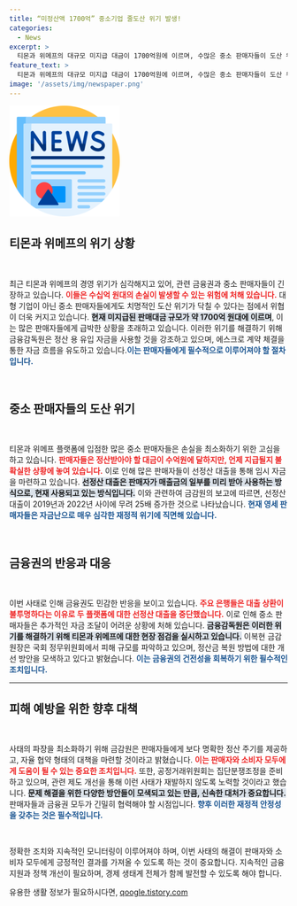 ```yaml
---
title: “미정산액 1700억” 중소기업 줄도산 위기 발생!
categories:
  - News
excerpt: >
  티몬과 위메프의 대규모 미지급 대금이 1700억원에 이르며, 수많은 중소 판매자들이 도산 위기에 처했습니다. 금융권 긴장 고조 속에 금감원은 현장 점검에 착수하고, 정산 주기의 미비점 개선에 나설 예정입니다.
feature_text: >
  티몬과 위메프의 대규모 미지급 대금이 1700억원에 이르며, 수많은 중소 판매자들이 도산 위기에 처했습니다. 금융권 긴장 고조 속에 금감원은 현장 점검에 착수하고, 정산 주기의 미비점 개선에 나설 예정입니다.
image: '/assets/img/newspaper.png'
---
```


<p><img src="/assets/img/newspaper.png" alt="kimp 속보" /></p>

<h2 data-ke-size="size26">티몬과 위메프의 위기 상황</h2>

<p data-ke-size="size16">&nbsp;</p>

<p>최근 티몬과 위메프의 경영 위기가 심각해지고 있어, 관련 금융권과 중소 판매자들이 긴장하고 있습니다. <b><span style="color: #ee2323;">이들은 수십억 원대의 손실이 발생할 수 있는 위험에 처해 있습니다.</span></b> 대형 기업이 아닌 중소 판매자들에게도 치명적인 도산 위기가 닥칠 수 있다는 점에서 위협이 더욱 커지고 있습니다. <b><span style="background-color: #21538527;">현재 미지급된 판매대금 규모가 약 1700억 원대에 이르며</span></b>, 이는 많은 판매자들에게 급박한 상황을 초래하고 있습니다. 이러한 위기를 해결하기 위해 금융감독원은 정산 용 유입 자금을 사용할 것을 강조하고 있으며, 에스크로 계약 체결을 통한 자금 흐름을 유도하고 있습니다.<b><span style="color: #1a5490;">이는 판매자들에게 필수적으로 이루어져야 할 절차입니다.</span></b> </p>

<p data-ke-size="size16">&nbsp;</p>

<h2 data-ke-size="size26">중소 판매자들의 도산 위기</h2>

<p data-ke-size="size16">&nbsp;</p>

<p>티몬과 위메프 플랫폼에 입점한 많은 중소 판매자들은 손실을 최소화하기 위한 고심을 하고 있습니다. <b><span style="color: #ee2323;">판매자들은 정산받아야 할 대금이 수억원에 달하지만, 언제 지급될지 불확실한 상황에 놓여 있습니다.</span></b> 이로 인해 많은 판매자들이 선정산 대출을 통해 임시 자금을 마련하고 있습니다. <b><span style="background-color: #21538527;">선정산 대출은 판매자가 매출금의 일부를 미리 받아 사용하는 방식으로, 현재 사용되고 있는 방식입니다.</span></b> 이와 관련하여 금감원의 보고에 따르면, 선정산 대출이 2019년과 2022년 사이에 무려 25배 증가한 것으로 나타났습니다. <b><span style="color: #1a5490;">현재 영세 판매자들은 자금난으로 매우 심각한 재정적 위기에 직면해 있습니다.</span></b></p>

<p data-ke-size="size16">&nbsp;</p>

<h2 data-ke-size="size26">금융권의 반응과 대응</h2>

<p data-ke-size="size16">&nbsp;</p>

<p>이번 사태로 인해 금융권도 민감한 반응을 보이고 있습니다. <b><span style="color: #ee2323;">주요 은행들은 대출 상환이 불투명하다는 이유로 두 플랫폼에 대한 선정산 대출을 중단했습니다.</span></b> 이로 인해 중소 판매자들은 추가적인 자금 조달이 어려운 상황에 처해 있습니다. <b><span style="background-color: #21538527;">금융감독원은 이러한 위기를 해결하기 위해 티몬과 위메프에 대한 현장 점검을 실시하고 있습니다.</span></b> 이복현 금감원장은 국회 정무위원회에서 피해 규모를 파악하고 있으며, 정산금 복원 방법에 대한 개선 방안을 모색하고 있다고 밝혔습니다. <b><span style="color: #1a5490;">이는 금융권의 건전성을 회복하기 위한 필수적인 조치입니다.</span></b></p>

<hr>

<h2 data-ke-size="size26">피해 예방을 위한 향후 대책</h2>

<p data-ke-size="size16">&nbsp;</p>

<p>사태의 파장을 최소화하기 위해 금감원은 판매자들에게 보다 명확한 정산 주기를 제공하고, 자율 협약 형태의 대책을 마련할 것이라고 밝혔습니다. <b><span style="color: #ee2323;">이는 판매자와 소비자 모두에게 도움이 될 수 있는 중요한 조치입니다.</span></b> 또한, 공정거래위원회는 집단분쟁조정을 준비하고 있으며, 관련 제도 개선을 통해 이런 사태가 재발하지 않도록 노력할 것이라고 했습니다. <b><span style="background-color: #21538527;">문제 해결을 위한 다양한 방안들이 모색되고 있는 만큼, 신속한 대처가 중요합니다.</span></b> 판매자들과 금융권 모두가 긴밀히 협력해야 할 시점입니다. <b><span style="color: #1a5490;">향후 이러한 재정적 안정성을 갖추는 것은 필수적입니다.</span></b></p>

<p data-ke-size="size16">&nbsp;</p>

<p>정확한 조치와 지속적인 모니터링이 이루어져야 하며, 이번 사태의 해결이 판매자와 소비자 모두에게 긍정적인 결과를 가져올 수 있도록 하는 것이 중요합니다. 지속적인 금융 지원과 정책 개선이 필요하며, 경제 생태계 전체가 함께 발전할 수 있도록 해야 합니다.</p>
유용한 생활 정보가 필요하시다면, <a href="https://qoogle.tistory.com" rel="dofollow">qoogle.tistory.com</a>


